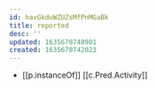 ```yaml
---
id: havGkduWZUZsMfPnMGaBk
title: reported
desc: ''
updated: 1635678748901
created: 1635678742023
---
```



- [[p.instanceOf]] [[c.Pred.Activity]]
